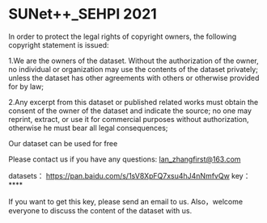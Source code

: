 # SUNet++_SEHPI 2021
In order to protect the legal rights of copyright owners, the following copyright statement is issued:


1.We are the owners of the dataset. Without the authorization of the owner, no individual or organization may use the contents of the dataset privately; unless the dataset has other agreements with others or otherwise provided for by law;


2.Any excerpt from this dataset or published related works must obtain the consent of the owner of the dataset and indicate the source; no one may reprint, extract, or use it for commercial purposes without authorization, otherwise he must bear all legal consequences;

Our dataset can be used for free

Please contact us if you have any questions: lan_zhangfirst@163.com

datasets：
https://pan.baidu.com/s/1sV8XpFQ7xsu4hJ4nNmfvQw 
key：****

If you want to get this key, please send an email to us. Also，welcome everyone to discuss the content of the dataset with us.
